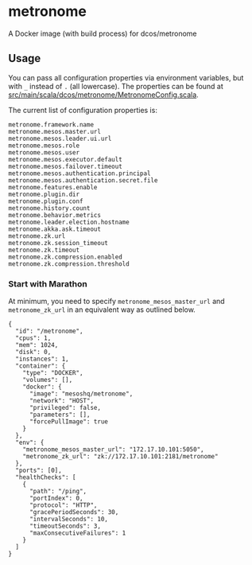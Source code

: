 # metronome
A Docker image (with build process) for dcos/metronome

## Usage

You can pass all configuration properties via environment variables, but with `_` instead of `.` (all lowercase). The properties can be found at [src/main/scala/dcos/metronome/MetronomeConfig.scala](https://github.com/dcos/metronome/blob/master/src/main/scala/dcos/metronome/MetronomeConfig.scala#L16-L49).

The current list of configuration properties is:

```
metronome.framework.name
metronome.mesos.master.url
metronome.mesos.leader.ui.url
metronome.mesos.role
metronome.mesos.user
metronome.mesos.executor.default
metronome.mesos.failover.timeout
metronome.mesos.authentication.principal
metronome.mesos.authentication.secret.file
metronome.features.enable
metronome.plugin.dir
metronome.plugin.conf
metronome.history.count
metronome.behavior.metrics
metronome.leader.election.hostname
metronome.akka.ask.timeout
metronome.zk.url
metronome.zk.session_timeout
metronome.zk.timeout
metronome.zk.compression.enabled
metronome.zk.compression.threshold
```

### Start with Marathon

At minimum, you need to specify `metronome_mesos_master_url` and `metronome_zk_url` in an equivalent way as outlined below.

```
{
  "id": "/metronome",
  "cpus": 1,
  "mem": 1024,
  "disk": 0,
  "instances": 1,
  "container": {
    "type": "DOCKER",
    "volumes": [],
    "docker": {
      "image": "mesoshq/metronome",
      "network": "HOST",
      "privileged": false,
      "parameters": [],
      "forcePullImage": true
    }
  },
  "env": {
    "metronome_mesos_master_url": "172.17.10.101:5050",
    "metronome_zk_url": "zk://172.17.10.101:2181/metronome"
  },
  "ports": [0],
  "healthChecks": [
    {
      "path": "/ping",
      "portIndex": 0,
      "protocol": "HTTP",
      "gracePeriodSeconds": 30,
      "intervalSeconds": 10,
      "timeoutSeconds": 3,
      "maxConsecutiveFailures": 1
    }
  ]
}
```